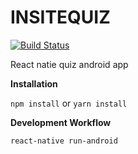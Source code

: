 # INSITEQUIZ
[![Build Status](https://travis-ci.org/INSITEQUIZ/INSITEQUIZ.svg?branch=develop)](https://travis-ci.org/INSITEQUIZ/INSITEQUIZ)

React natie quiz android app


**Installation**

`npm install` or `yarn install`

**Development Workflow**

`react-native run-android`
